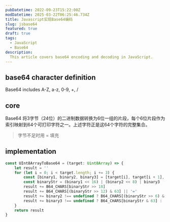 ```yaml
---
pubDatetime: 2022-09-23T15:22:00Z
modDatetime: 2025-03-22T06:25:46.734Z
title: Javascript实现Base64编码
slug: jsbase64
featured: true
draft: true
tags:
  - JavaScript
  - Base64
description:
  This article covers base64 encoding and decoding in JavaScript.
---
```


## base64 character definition
Base64 includes A-Z, a-z, 0-9, +, /

## core
Base64 将3字节（24位）的二进制数据转换为6位一组的片段，每个6位片段作为索引映射到64个可打印字符之一。上述字符正是这64个字符的完整集合。

> 字节不足时用 = 填充

## implementation

```javascript
const UInt8ArrayToBase64 = (target: Uint8Array) => {
    let result = ''
    for (let i = 0; i < target.length; i += 3) {
        const [binary1, binary2, binary3] = [target[i], target[i + 1], target[i + 2]]
        const binaryStr = (binary1 << 16) | (binary2 << 8) | binary3
        result += B64_CHARS[binaryStr >> 18]
        result += B64_CHARS[(binaryStr >> 12) & 63] || '='
        result += binary2 !== undefined ? B64_CHARS[(binaryStr >> 6) & 63] : '='
        result += binary3 !== undefined ? B64_CHARS[binaryStr & 63] : '='
    }
    return result
}
```


